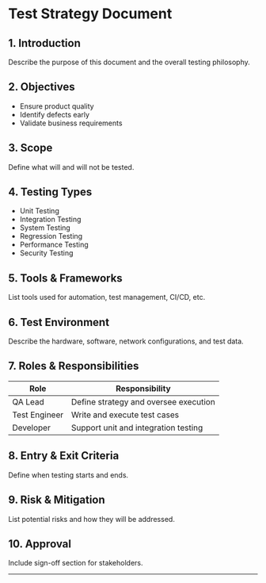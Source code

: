 # Test Strategy Document

## 1. Introduction
Describe the purpose of this document and the overall testing philosophy.

## 2. Objectives
- Ensure product quality
- Identify defects early
- Validate business requirements

## 3. Scope
Define what will and will not be tested.

## 4. Testing Types
- Unit Testing
- Integration Testing
- System Testing
- Regression Testing
- Performance Testing
- Security Testing

## 5. Tools & Frameworks
List tools used for automation, test management, CI/CD, etc.

## 6. Test Environment
Describe the hardware, software, network configurations, and test data.

## 7. Roles & Responsibilities
| Role | Responsibility |
|------|----------------|
| QA Lead | Define strategy and oversee execution |
| Test Engineer | Write and execute test cases |
| Developer | Support unit and integration testing |

## 8. Entry & Exit Criteria
Define when testing starts and ends.

## 9. Risk & Mitigation
List potential risks and how they will be addressed.

## 10. Approval
Include sign-off section for stakeholders.

---

